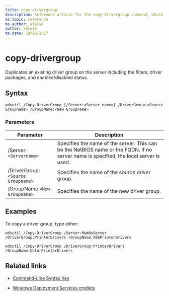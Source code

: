 ```yaml
---
title: copy-drivergroup
description: Reference article for the copy-drivergroup command, which duplicates an existing driver group on the server including the filters, driver packages, and enabled/disabled status.
ms.topic: reference
ms.author: alalve
author: xelu86
ms.date: 10/16/2017
---
```


# copy-drivergroup

Duplicates an existing driver group on the server including the filters, driver packages, and enabled/disabled status.

## Syntax

```
wdsutil /Copy-DriverGroup [/Server:<Server name>] /DriverGroup:<Source Groupname> /GroupName:<New Groupname>
```

### Parameters

| Parameter | Description |
|--|--|
| /Server:`<Servername>` | Specifies the name of the server. This can be the NetBIOS name or the FQDN. If no server name is specified, the local server is used. |
| /DriverGroup:`<Source Groupname>` | Specifies the name of the source driver group. |
| /GroupName:`<New Groupname>` | Specifies the name of the new driver group. |

## Examples

To copy a driver group, type either:

```
wdsutil /Copy-DriverGroup /Server:MyWdsServer /DriverGroup:PrinterDrivers /GroupName:X86PrinterDrivers
```

```
wdsutil /Copy-DriverGroup /DriverGroup:PrinterDrivers /GroupName:ColorPrinterDrivers
```

## Related links

- [Command-Line Syntax Key](command-line-syntax-key.md)

- [Windows Deployment Services cmdlets](/powershell/module/wds)
